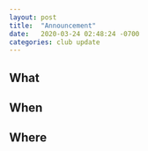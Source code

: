 ```yaml
---
layout: post
title:  "Announcement"
date:   2020-03-24 02:48:24 -0700
categories: club update
---
```


## What

## When

## Where
